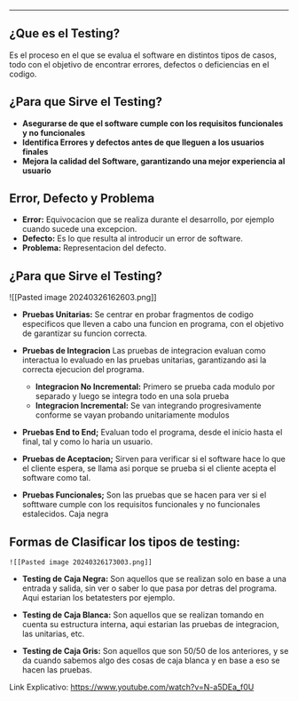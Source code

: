 
---
## ¿Que es el Testing?
Es el proceso en el que se evalua el software en distintos tipos de casos, todo con el objetivo de encontrar errores, defectos o deficiencias en el codigo. 

## ¿Para que Sirve el Testing? 

- **Asegurarse de que el software cumple con los requisitos funcionales y no funcionales** 
- **Identifica Errores y defectos antes de que lleguen a los usuarios finales** 
- **Mejora la calidad del Software, garantizando una mejor experiencia al usuario** 

## Error, Defecto y Problema

- **Error:** Equivocacion que se realiza durante el desarrollo, por ejemplo cuando sucede una excepcion.
- **Defecto:** Es lo que resulta al introducir un error de software.
- **Problema:** Representacion del defecto.
## ¿Para que Sirve el Testing? 

![[Pasted image 20240326162603.png]]

- **Pruebas Unitarias:**
	 Se centrar en probar fragmentos de codigo especificos que lleven a cabo una funcion en programa, con el objetivo de garantizar su funcion correcta.
	 
- **Pruebas de Integracion**
	 Las pruebas de integracion evaluan como interactua lo evaluado en las pruebas unitarias, garantizando asi la correcta ejecucion del programa.
	 - **Integracion No Incremental:**
		 Primero se prueba cada modulo por separado y luego se integra todo en una sola prueba
	 - **Integracion Incremental:**
		 Se van integrando progresivamente conforme se vayan probando unitariamente modulos 
		 
	 
- **Pruebas End to End;**
	 Evaluan todo el programa, desde el inicio hasta el final, tal y como lo haria un usuario. 

- **Pruebas de Aceptacion;**
	 Sirven para verificar si el software hace lo que el cliente espera, se llama asi porque se prueba si el cliente acepta el software como tal.
	 
- **Pruebas Funcionales;**
	 Son las pruebas que se hacen para ver si el softtware cumple con los requisitos funcionales y no funcionales estalecidos. Caja negra

## Formas de Clasificar los tipos de testing:

	
	![[Pasted image 20240326173003.png]]
	
- **Testing de Caja Negra:**
	 Son aquellos que se realizan solo en base a una entrada y salida, sin ver o saber lo que pasa por detras del programa. Aqui estarian los betatesters por ejemplo.
	 
- **Testing de Caja Blanca:**
	 Son aquellos que se realizan tomando en cuenta su estructura interna, aqui estarian las pruebas de integracion, las unitarias, etc.  
	 
- **Testing de Caja Gris:**
	 Son aquellos que son 50/50 de los anteriores, y se da cuando sabemos algo des cosas de caja blanca y en base a eso se hacen las pruebas.








Link Explicativo: https://www.youtube.com/watch?v=N-a5DEa_f0U 











